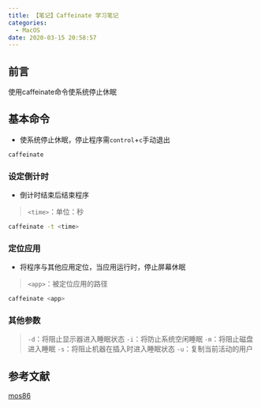 ```yaml
---
title: 【笔记】Caffeinate 学习笔记
categories:
  - MacOS
date: 2020-03-15 20:58:57
---
```


## 前言

使用caffeinate命令使系统停止休眠

<!-- more -->

## 基本命令

- 使系统停止休眠，停止程序需`control`+`c`手动退出

``` sh
caffeinate
```

### 设定倒计时

- 倒计时结束后结束程序

> `<time>`：单位：秒

``` sh
caffeinate -t <time>
```

### 定位应用

- 将程序与其他应用定位，当应用运行时，停止屏幕休眠

> `<app>`：被定位应用的路径

``` sh
caffeinate <app>
```

### 其他参数

> `-d`：将阻止显示器进入睡眠状态
> `-i`：将防止系统空闲睡眠
> `-m`：将阻止磁盘进入睡眠
> `-s`：将阻止机器在插入时进入睡眠状态
> `-u`：复制当前活动的用户

## 参考文献

[mos86](https://mos86.com/1113.html)


